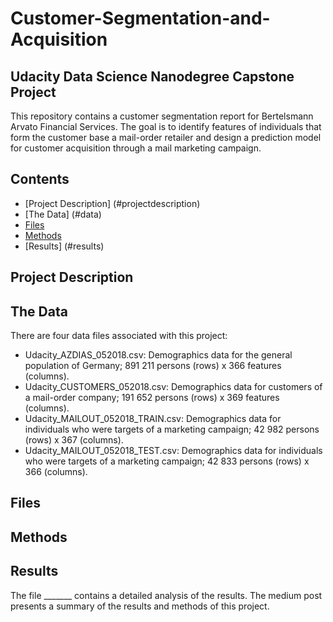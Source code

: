# Customer-Segmentation-and-Acquisition
## Udacity Data Science Nanodegree Capstone Project

This repository contains a customer segmentation report for Bertelsmann Arvato Financial Services. The goal is to identify features of individuals that form the customer base a mail-order retailer and design a prediction model for customer acquisition through a mail marketing campaign.

## Contents

- [Project Description] (#projectdescription)
- [The Data] (#data)
- [Files](#files)
- [Methods](#methods)
- [Results] (#results)

## Project Description

## The Data
There are four data files associated with this project:

* Udacity_AZDIAS_052018.csv: Demographics data for the general population of Germany; 891 211 persons (rows) x 366 features (columns).
* Udacity_CUSTOMERS_052018.csv: Demographics data for customers of a mail-order company; 191 652 persons (rows) x 369 features (columns).
* Udacity_MAILOUT_052018_TRAIN.csv: Demographics data for individuals who were targets of a marketing campaign; 42 982 persons (rows) x 367 (columns).
* Udacity_MAILOUT_052018_TEST.csv: Demographics data for individuals who were targets of a marketing campaign; 42 833 persons (rows) x 366 (columns).

## Files

## Methods

## Results
The file _______ contains a detailed analysis of the results. The medium post presents a summary of the results and methods of this project.
